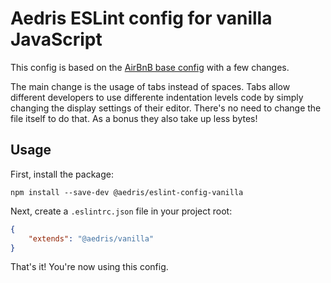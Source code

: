 # Aedris ESLint config for vanilla JavaScript

This config is based on the [AirBnB base config](https://github.com/airbnb/javascript/tree/master/packages/eslint-config-airbnb-base) with a few changes.

The main change is the usage of tabs instead of spaces. Tabs allow different developers to use differente indentation levels code by simply changing the display settings of their editor. There's no need to change the file itself to do that. As a bonus they also take up less bytes!

## Usage

First, install the package:

```
npm install --save-dev @aedris/eslint-config-vanilla
```

Next, create a `.eslintrc.json` file in your project root:

```json
{
	"extends": "@aedris/vanilla"
}
```

That's it! You're now using this config.
